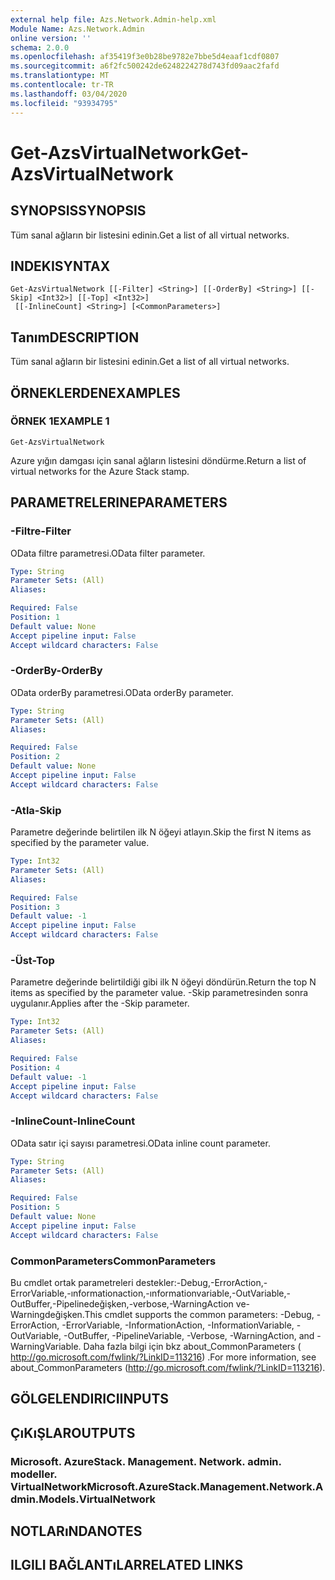 ```yaml
---
external help file: Azs.Network.Admin-help.xml
Module Name: Azs.Network.Admin
online version: ''
schema: 2.0.0
ms.openlocfilehash: af35419f3e0b28be9782e7bbe5d4eaaf1cdf0807
ms.sourcegitcommit: a6f2fc500242de6248224278d743fd09aac2fafd
ms.translationtype: MT
ms.contentlocale: tr-TR
ms.lasthandoff: 03/04/2020
ms.locfileid: "93934795"
---
```

# <span data-ttu-id="8f673-101">Get-AzsVirtualNetwork</span><span class="sxs-lookup"><span data-stu-id="8f673-101">Get-AzsVirtualNetwork</span></span>

## <span data-ttu-id="8f673-102">SYNOPSIS</span><span class="sxs-lookup"><span data-stu-id="8f673-102">SYNOPSIS</span></span>
<span data-ttu-id="8f673-103">Tüm sanal ağların bir listesini edinin.</span><span class="sxs-lookup"><span data-stu-id="8f673-103">Get a list of all virtual networks.</span></span>

## <span data-ttu-id="8f673-104">INDEKI</span><span class="sxs-lookup"><span data-stu-id="8f673-104">SYNTAX</span></span>

```
Get-AzsVirtualNetwork [[-Filter] <String>] [[-OrderBy] <String>] [[-Skip] <Int32>] [[-Top] <Int32>]
 [[-InlineCount] <String>] [<CommonParameters>]
```

## <span data-ttu-id="8f673-105">Tanım</span><span class="sxs-lookup"><span data-stu-id="8f673-105">DESCRIPTION</span></span>
<span data-ttu-id="8f673-106">Tüm sanal ağların bir listesini edinin.</span><span class="sxs-lookup"><span data-stu-id="8f673-106">Get a list of all virtual networks.</span></span>

## <span data-ttu-id="8f673-107">ÖRNEKLERDEN</span><span class="sxs-lookup"><span data-stu-id="8f673-107">EXAMPLES</span></span>

### <span data-ttu-id="8f673-108">ÖRNEK 1</span><span class="sxs-lookup"><span data-stu-id="8f673-108">EXAMPLE 1</span></span>
```
Get-AzsVirtualNetwork
```

<span data-ttu-id="8f673-109">Azure yığın damgası için sanal ağların listesini döndürme.</span><span class="sxs-lookup"><span data-stu-id="8f673-109">Return a list of virtual networks for the Azure Stack stamp.</span></span>

## <span data-ttu-id="8f673-110">PARAMETRELERINE</span><span class="sxs-lookup"><span data-stu-id="8f673-110">PARAMETERS</span></span>

### <span data-ttu-id="8f673-111">-Filtre</span><span class="sxs-lookup"><span data-stu-id="8f673-111">-Filter</span></span>
<span data-ttu-id="8f673-112">OData filtre parametresi.</span><span class="sxs-lookup"><span data-stu-id="8f673-112">OData filter parameter.</span></span>

```yaml
Type: String
Parameter Sets: (All)
Aliases:

Required: False
Position: 1
Default value: None
Accept pipeline input: False
Accept wildcard characters: False
```

### <span data-ttu-id="8f673-113">-OrderBy</span><span class="sxs-lookup"><span data-stu-id="8f673-113">-OrderBy</span></span>
<span data-ttu-id="8f673-114">OData orderBy parametresi.</span><span class="sxs-lookup"><span data-stu-id="8f673-114">OData orderBy parameter.</span></span>

```yaml
Type: String
Parameter Sets: (All)
Aliases:

Required: False
Position: 2
Default value: None
Accept pipeline input: False
Accept wildcard characters: False
```

### <span data-ttu-id="8f673-115">-Atla</span><span class="sxs-lookup"><span data-stu-id="8f673-115">-Skip</span></span>
<span data-ttu-id="8f673-116">Parametre değerinde belirtilen ilk N öğeyi atlayın.</span><span class="sxs-lookup"><span data-stu-id="8f673-116">Skip the first N items as specified by the parameter value.</span></span>

```yaml
Type: Int32
Parameter Sets: (All)
Aliases:

Required: False
Position: 3
Default value: -1
Accept pipeline input: False
Accept wildcard characters: False
```

### <span data-ttu-id="8f673-117">-Üst</span><span class="sxs-lookup"><span data-stu-id="8f673-117">-Top</span></span>
<span data-ttu-id="8f673-118">Parametre değerinde belirtildiği gibi ilk N öğeyi döndürün.</span><span class="sxs-lookup"><span data-stu-id="8f673-118">Return the top N items as specified by the parameter value.</span></span>
<span data-ttu-id="8f673-119">-Skip parametresinden sonra uygulanır.</span><span class="sxs-lookup"><span data-stu-id="8f673-119">Applies after the -Skip parameter.</span></span>

```yaml
Type: Int32
Parameter Sets: (All)
Aliases:

Required: False
Position: 4
Default value: -1
Accept pipeline input: False
Accept wildcard characters: False
```

### <span data-ttu-id="8f673-120">-InlineCount</span><span class="sxs-lookup"><span data-stu-id="8f673-120">-InlineCount</span></span>
<span data-ttu-id="8f673-121">OData satır içi sayısı parametresi.</span><span class="sxs-lookup"><span data-stu-id="8f673-121">OData inline count parameter.</span></span>

```yaml
Type: String
Parameter Sets: (All)
Aliases:

Required: False
Position: 5
Default value: None
Accept pipeline input: False
Accept wildcard characters: False
```

### <span data-ttu-id="8f673-122">CommonParameters</span><span class="sxs-lookup"><span data-stu-id="8f673-122">CommonParameters</span></span>
<span data-ttu-id="8f673-123">Bu cmdlet ortak parametreleri destekler:-Debug,-ErrorAction,-ErrorVariable,-ınformationaction,-ınformationvariable,-OutVariable,-OutBuffer,-Pipelinedeğişken,-verbose,-WarningAction ve-Warningdeğişken.</span><span class="sxs-lookup"><span data-stu-id="8f673-123">This cmdlet supports the common parameters: -Debug, -ErrorAction, -ErrorVariable, -InformationAction, -InformationVariable, -OutVariable, -OutBuffer, -PipelineVariable, -Verbose, -WarningAction, and -WarningVariable.</span></span> <span data-ttu-id="8f673-124">Daha fazla bilgi için bkz about_CommonParameters ( http://go.microsoft.com/fwlink/?LinkID=113216) .</span><span class="sxs-lookup"><span data-stu-id="8f673-124">For more information, see about_CommonParameters (http://go.microsoft.com/fwlink/?LinkID=113216).</span></span>

## <span data-ttu-id="8f673-125">GÖLGELENDIRICI</span><span class="sxs-lookup"><span data-stu-id="8f673-125">INPUTS</span></span>

## <span data-ttu-id="8f673-126">ÇıKıŞLAR</span><span class="sxs-lookup"><span data-stu-id="8f673-126">OUTPUTS</span></span>

### <span data-ttu-id="8f673-127">Microsoft. AzureStack. Management. Network. admin. modeller. VirtualNetwork</span><span class="sxs-lookup"><span data-stu-id="8f673-127">Microsoft.AzureStack.Management.Network.Admin.Models.VirtualNetwork</span></span>

## <span data-ttu-id="8f673-128">NOTLARıNDA</span><span class="sxs-lookup"><span data-stu-id="8f673-128">NOTES</span></span>

## <span data-ttu-id="8f673-129">ILGILI BAĞLANTıLAR</span><span class="sxs-lookup"><span data-stu-id="8f673-129">RELATED LINKS</span></span>
